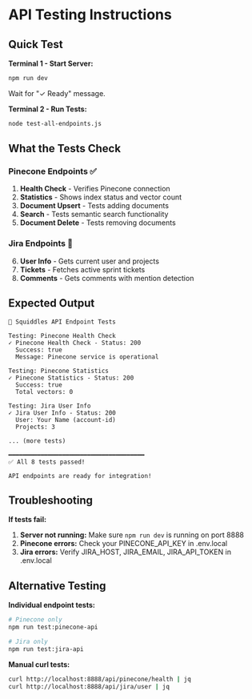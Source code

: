 # API Testing Instructions

## Quick Test

**Terminal 1 - Start Server:**
```bash
npm run dev
```
Wait for "✓ Ready" message.

**Terminal 2 - Run Tests:**
```bash
node test-all-endpoints.js
```

## What the Tests Check

### Pinecone Endpoints ✅
1. **Health Check** - Verifies Pinecone connection
2. **Statistics** - Shows index status and vector count
3. **Document Upsert** - Tests adding documents
4. **Search** - Tests semantic search functionality
5. **Document Delete** - Tests removing documents

### Jira Endpoints 🔧
6. **User Info** - Gets current user and projects
7. **Tickets** - Fetches active sprint tickets
8. **Comments** - Gets comments with mention detection

## Expected Output

```
🦑 Squiddles API Endpoint Tests

Testing: Pinecone Health Check
✓ Pinecone Health Check - Status: 200
  Success: true
  Message: Pinecone service is operational

Testing: Pinecone Statistics  
✓ Pinecone Statistics - Status: 200
  Success: true
  Total vectors: 0

Testing: Jira User Info
✓ Jira User Info - Status: 200
  User: Your Name (account-id)
  Projects: 3

... (more tests)

━━━━━━━━━━━━━━━━━━━━━━━━━━━━━━━━━━━━━━
✅ All 8 tests passed!

API endpoints are ready for integration!
```

## Troubleshooting

**If tests fail:**

1. **Server not running:** Make sure `npm run dev` is running on port 8888
2. **Pinecone errors:** Check your PINECONE_API_KEY in .env.local
3. **Jira errors:** Verify JIRA_HOST, JIRA_EMAIL, JIRA_API_TOKEN in .env.local

## Alternative Testing

**Individual endpoint tests:**
```bash
# Pinecone only
npm run test:pinecone-api

# Jira only  
npm run test:jira-api
```

**Manual curl tests:**
```bash
curl http://localhost:8888/api/pinecone/health | jq
curl http://localhost:8888/api/jira/user | jq
```